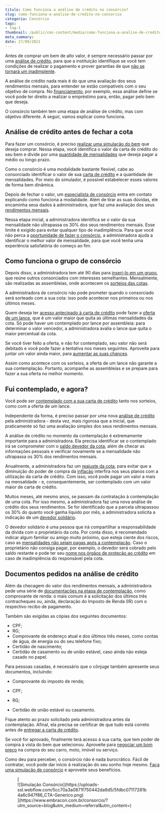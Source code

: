```yaml
---
titulo: Como funciona a análise de crédito no consórcio?
slug: como-funciona-a-analise-de-credito-no-consorcio
categoria: Consórcio
tags:
- tag-1
thumbnail: /public/cms-content/media/como-funciona-a-analise-de-credito-no-consorcio.jpg
meta_summary: 
date: 27/09/2021
---
```

Antes de comprar um bem de alto valor, é sempre necessário passar por uma [análise de crédito](https://www.embracon.com.br/blog/documentacao-para-consorcio-tire-suas-principais-duvidas), para que a instituição identifique se você tem condições de realizar o pagamento e prover garantias de que [não se tornará um inadimplente](https://www.embracon.com.br/blog/nao-consigo-pagar-meu-consorcio-e-agora).

A análise de crédito nada mais é do que uma avaliação dos seus rendimentos mensais, para entender se estão compatíveis com o seu objetivo de compra. No [financiamento](https://www.embracon.com.br/blog/entenda-quais-sao-as-6-maiores-desvantagens-do-financiamento), por exemplo, essa análise define se você pode ter direito a realizar o empréstimo para, então, pagar pelo bem que deseja.

O consórcio também tem uma etapa de análise de crédito, mas com objetivo diferente. A seguir, vamos explicar como funciona.

Análise de crédito antes de fechar a cota 
------------------------------------------

Para fazer um consórcio, é preciso [realizar uma simulação do bem](https://www.embracon.com.br/blog/simulacao-de-consorcio) que deseja comprar. Nessa etapa, você identifica o valor da carta de crédito do seu bem e divide por uma [quantidade de mensalidades](https://www.embracon.com.br/blog/qual-o-valor-ideal-da-parcela-mensal-de-um-consorcio) que deseja pagar a médio ou longo prazo.

Como o consórcio é uma modalidade bastante flexível, cabe ao consorciado identificar o valor de sua [carta de crédito](https://www.embracon.com.br/blog/tudo-o-que-voce-precisa-saber-sobre-a-carta-de-credito-de-consorcios) e a quantidade de mensalidades. Por meio do simulador, é possível estabelecer esses valores de forma bem dinâmica.

Depois de fechar o valor, um [especialista de consórcio](https://www.embracon.com.br/blog/tudo-o-que-voce-precisa-saber-sobre-a-importancia-de-um-consultor-de-consorcio) entra em contato explicando como funciona a modalidade. Além de tirar as suas dúvidas, ele encaminha seus dados à administradora, que faz uma avaliação dos seus [rendimentos mensais](https://www.embracon.com.br/blog/entenda-como-e-possivel-manter-a-saude-financeira-da-sua-familia).

Nessa etapa inicial, a administradora identifica se o valor da sua mensalidade não ultrapassa os 30% dos seus rendimentos mensais. Esse limite é exigido para evitar qualquer tipo de inadimplência. Para que você não perca a [oportunidade de fazer o consórcio](https://www.embracon.com.br/blog/confira-10-vantagens-indiscutiveis-do-consorcio), a administradora ajuda a identificar o melhor valor de mensalidade, para que você tenha uma experiência satisfatória do começo ao fim.

Como funciona o grupo de consórcio 
-----------------------------------

Depois disso, a administradora tem até 90 dias para [inseri-lo em um grupo](https://www.embracon.com.br/conhecaoconsorcio/o-que-e-um-grupo-de-consorcio), que reúne outros consorciados com interesses semelhantes. Mensalmente, são realizadas as assembleias, onde acontecem os [sorteios das cotas](https://www.embracon.com.br/conhecaoconsorcio/como-sao-realizados-os-sorteios-nas-assembleias).

A administradora de consórcio não pode prometer quando o consorciado será sorteado com a sua cota: isso pode acontecer nos primeiros ou nos últimos meses.

Quem deseja ter [acesso antecipado à carta de crédito](https://www.embracon.com.br/blog/antecipar-um-consorcio-descubra-aqui) pode fazer a [oferta de um lance](https://www.embracon.com.br/blog/como-funcionam-os-tipos-de-lances-no-consorcio), que é um valor maior que quita as últimas mensalidades da cota. Só pode haver um contemplado por lance por assembleia: para determinar o valor vencedor, a administradora avalia o lance que quita o maior percentual da cota.

Se você tiver feito a oferta, e não for contemplado, seu valor não será debitado e você pode fazer a tentativa nos meses seguintes. Aproveite para juntar um valor ainda maior, para [aumentar as suas chances](https://www.embracon.com.br/blog/como-ser-contemplado-mais-rapido-no-consorcio).

Assim como acontece com os sorteios, a oferta de um lance não garante a sua contemplação. Portanto, acompanhe as assembleias e se prepare para fazer a sua oferta no melhor momento.

Fui contemplado, e agora? 
--------------------------

Você pode ser [contemplado com a sua carta de crédito](https://www.embracon.com.br/blog/quais-sao-as-formas-de-contemplacao) tanto nos sorteios, como com a oferta de um lance.

Independente da forma, é preciso passar por uma nova [análise de crédito](https://www.embracon.com.br/conhecaoconsorcio/ao-ser-contemplado-sera-feita-analise-para-liberacao-do-meu-credito) pela administradora - desta vez, mais rigorosa que a inicial, que praticamente só faz uma avaliação simples dos seus rendimentos mensais.

A análise de crédito no momento da contemplação é extremamente importante para a administradora. Ela precisa identificar se o contemplado irá se comprometer com o [saldo devedor da cota](https://www.embracon.com.br/conhecaoconsorcio/o-que-e-saldo-devedor), além de checar as informações pessoais e verificar novamente se a mensalidade não ultrapassa os 30% dos rendimentos mensais.

Anualmente, a administradora faz um [reajuste da cota](https://www.embracon.com.br/blog/reajuste-consorcio-como-e-feito), para evitar que a diminuição do poder de compra da [inflação](https://www.embracon.com.br/blog/entenda-a-importancia-da-taxa-selic-e-da-inflacao) interfira nos seus planos com a utilização da carta de crédito. Com isso, você pode pagar um valor a mais na mensalidade - e, consequentemente, ser contemplado com um valor maior de carta de crédito.

Muitos meses, até mesmo anos, se passam da contratação à contemplação de uma cota. Por isso mesmo, a administradora faz uma nova análise de crédito dos seus rendimentos. Se for identificado que a parcela ultrapassou os 30% do quanto você ganha líquido por mês, a administradora solicita a indicação de um [devedor solidário](https://www.embracon.com.br/blog/o-que-e-o-devedor-solidario-e-como-ele-te-ajuda).

O devedor solidário é uma pessoa que irá compartilhar a responsabilidade da dívida com o proprietário da cota. Por conta disso, é recomendado indicar algum familiar ou amigo muito próximo, que esteja ciente dos riscos, caso as [mensalidades não sejam pagas após a contemplação](https://www.embracon.com.br/blog/nao-consigo-pagar-meu-consorcio-e-agora). Caso o proprietário não consiga pagar, por exemplo, o devedor será cobrado pelo saldo restante e pode ter seu [nome nos órgãos de proteção ao crédito](https://www.embracon.com.br/blog/afinal-posso-fazer-um-consorcio-mesmo-com-o-nome-sujo) em caso de inadimplência do responsável pela cota.

Documentos pedidos na análise de crédito 
-----------------------------------------

Além da checagem do valor dos rendimentos mensais, a administradora pede uma série de [documentações na etapa de contemplação](https://www.embracon.com.br/blog/documentacao-para-consorcio-tire-suas-principais-duvidas), como comprovante de renda: o mais comum é a solicitação dos últimos três contracheques ou, ainda, declaração do Imposto de Renda (IR) com o respectivo recibo de pagamento.

Também são exigidas as cópias dos seguintes documentos:

- CPF;
- RG;
- Comprovante de endereço atual e dos últimos três meses, como contas de água, de energia ou do seu telefone fixo;
- Certidão de nascimento;
- Certidão de casamento ou de união estável, caso ainda não esteja casado no papel.

Para pessoas casadas, é necessário que o cônjuge também apresente seus documentos, incluindo:

- Comprovante do imposto de renda;
- CPF;
- RG;

- Certidão de união estável ou casamento.

Fique atento ao prazo solicitado pela administradora antes da contemplação. Afinal, ela precisa se certificar de que tudo está correto antes de [entregar a carta de crédito](https://www.embracon.com.br/blog/fui-contemplado-mas-tive-o-credito-recusado-e-agora).

Se você for aprovado, finalmente terá acesso à sua carta, que tem poder de compra à vista do bem que selecionou. Aproveite para [negociar um bom preço](https://www.embracon.com.br/blog/4-dicas-para-conseguir-uma-boa-negociacao-na-hora-de-adquirir-o-seu-bem) na compra do seu carro, moto, imóvel ou serviço.

Como deu para perceber, o consórcio não é nada burocrático. Fácil de contratar, você pode dar início à realização do seu sonho hoje mesmo. [Faça uma simulação de consórcio](https://www.embracon.com.br/) e aproveite seus benefícios.

<figure class="w-richtext-figure-type-image w-richtext-align-center">[<div>![Simulação Consórcio](https://uploads-ssl.webflow.com/5cc70a3a0871f750442da9d5/5fdbc07117281b4a6c947f86_CTA-Generico.png)</div>](https://www.embracon.com.br/consorcio/?utm_source=blog&utm_medium=referral&utm_content=)</figure>
